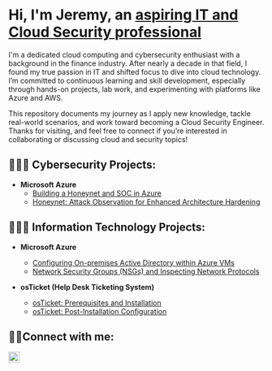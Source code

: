 <h1>Hi, I'm Jeremy, an <a href="https://www.linkedin.com/in/jeremy-mason-a34659b7">aspiring IT and Cloud Security professional</a></h1>

I'm a dedicated cloud computing and cybersecurity enthusiast with a background in the finance industry. After nearly a decade in that field, I found my true passion in IT and shifted focus to dive into cloud technology. I’m committed to continuous learning and skill development, especially through hands-on projects, lab work, and experimenting with platforms like Azure and AWS.

This repository documents my journey as I apply new knowledge, tackle real-world scenarios, and work toward becoming a Cloud Security Engineer. Thanks for visiting, and feel free to connect if you’re interested in collaborating or discussing cloud and security topics!

<h2>👨🏿‍💻 Cybersecurity Projects:</h2>

- <b>Microsoft Azure</b>
  - [Building a Honeynet and SOC in Azure](https://github.com/jacar0812/Cloud-Honeynet)
  - [Honeynet: Attack Observation for Enhanced Architecture Hardening](https://github.com/jacar0812/SOC-Honeynet.git)

<h2>👨🏿‍💻 Information Technology Projects:</h2>

- <b>Microsoft Azure</b>
  - [Configuring On-premises Active Directory within Azure VMs](https://github.com/jacar0812/configure-ad)
  - [Network Security Groups (NSGs) and Inspecting Network Protocols](https://github.com/jacar0812/azure-network-protocols)
    
- <b>osTicket (Help Desk Ticketing System)</b>
  - [osTicket: Prerequisites and Installation](https://github.com/jacar0812/osticket-prereqs)
  - [osTicket: Post-Installation Configuration](https://github.com/jacar0812/post-install-config)
 
 
<h2>🤳🏿Connect with me:</h2>


[<img align="left" alt="Josh | LinkedIn" width="22px" src="https://cdn.jsdelivr.net/npm/simple-icons@v3/icons/linkedin.svg" />][linkedin]


[linkedin]: https://linkedin.com/in/jeremy-mason-a34659b7
  
